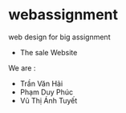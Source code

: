 # webassignment
web design for big assignment 

- The sale Website

We are : 
- Trần Văn Hải
- Phạm Duy Phúc
- Vũ Thị Ánh Tuyết 
